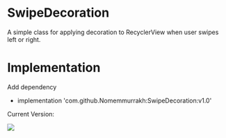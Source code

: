 # SwipeDecoration
A simple class for applying decoration to RecyclerView when user swipes left or right.

# Implementation
Add dependency
- implementation 'com.github.Nomemmurrakh:SwipeDecoration:v1.0'

Current Version:

[![](https://jitpack.io/v/Nomemmurrakh/SwipeDecoration.svg)](https://jitpack.io/#Nomemmurrakh/SwipeDecoration)

